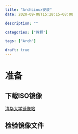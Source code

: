 ```yaml
---
title: "ArchLinux安装"
date: 2020-09-08T15:28:15+08:00

description: ""

categories: ["教程"]

tags: ["Arch"]

draft: true
---
```

# 准备
## 下载ISO镜像
[清华大学镜像站](https://mirrors.tuna.tsinghua.edu.cn/archlinux/iso)

## 检验镜像文件